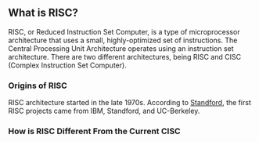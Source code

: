 ## What is RISC?
RISC, or Reduced Instruction Set Computer, is a type of microprocessor architecture that uses a small, highly-optimized set of instructions. The Central Processing Unit Architecture operates using an instruction set architecture. There are two different architectures, being RISC and CISC (Complex Instruction Set Computer).

### Origins of RISC
RISC architecture started in the late 1970s. According to [Standford](https://cs.stanford.edu/people/eroberts/courses/soco/projects/risc/whatis/index.html), the first RISC projects came from IBM, Standford, and UC-Berkeley.

### How is RISC Different From the Current CISC
